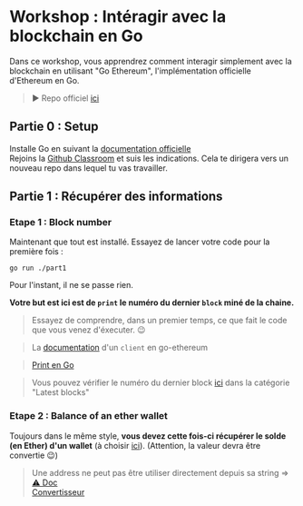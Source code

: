 # Workshop : Intéragir avec la blockchain en Go
Dans ce workshop, vous apprendrez comment interagir simplement avec la blockchain en utilisant "Go Ethereum", l'implémentation officielle d'Ethereum en Go.
> ▶️ Repo officiel [ici](https://github.com/ethereum/go-ethereum/)

## Partie 0 : Setup
Installe Go en suivant la [documentation officielle](https://go.dev/doc/install)  
Rejoins la [Github Classroom](https://classroom.github.com/a/0C5KsjlB) et suis les indications. Cela te dirigera vers un nouveau repo dans lequel tu vas travailler.  

## Partie 1 : Récupérer des informations

### Etape 1 : Block number
Maintenant que tout est installé. Essayez de lancer votre code pour la première fois :
```shell
go run ./part1
```
Pour l'instant, il ne se passe rien.  

__Votre but est ici est de `print` le numéro du dernier `block` miné de la chaine.__
  
> Essayez de comprendre, dans un premier temps, ce que fait le code que vous venez d'éxecuter. 😉
  
> La [documentation](https://pkg.go.dev/github.com/ethereum/go-ethereum/ethclient) d'un `client` en go-ethereum

> [Print en Go](https://pkg.go.dev/fmt#example-Println) 

> Vous pouvez vérifier le numéro du dernier block [ici](https://etherscan.io/) dans la catégorie "Latest blocks"

### Etape 2 : Balance of an ether wallet
Toujours dans le même style, __vous devez cette fois-ci récupérer le solde (en Ether) d'un wallet__ (à choisir [ici](https://etherscan.io/)).
(Attention, la valeur devra être convertie 😉)

> Une address ne peut pas être utiliser directement depuis sa string => [⚠️ Doc](https://pkg.go.dev/github.com/ethereum/go-ethereum/common#HexToAddress)  
> [Convertisseur](https://www.alchemy.com/gwei-calculator) 
